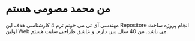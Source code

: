 # من محمد مصومی هستم
مهندسی آی تی می خونم 
ترم 4 کارشناسی
هدف این Repositore انجام پروژه ساخت اولین Web می باشد.
من 40 سال سن دارم.
و عاشق طراحی سایت هستم.
